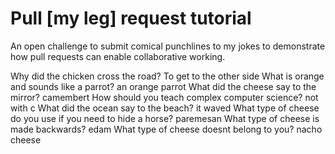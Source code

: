 # Pull [my leg] request tutorial
An open challenge to submit comical punchlines to my jokes to demonstrate how pull requests can enable collaborative working. 

Why did the chicken cross the road? 
To get to the other side
What is orange and sounds like a parrot? 
an orange parrot
What did the cheese say to the mirror? 
camembert
How should you teach complex computer science? 
not with c
What did the ocean say to the beach?
it waved
What type of cheese do you use if you need to hide a horse?
paremesan
What type of cheese is made backwards?
edam
What type of cheese doesnt belong to you?
nacho cheese
